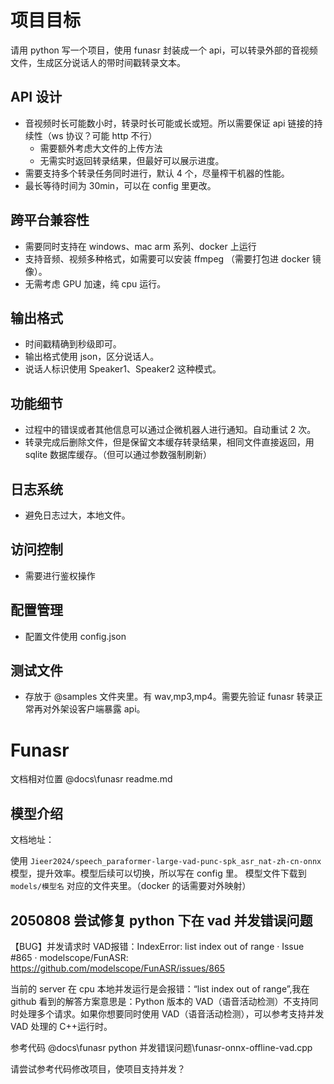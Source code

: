 # 项目目标

请用 python 写一个项目，使用 funasr 封装成一个 api，可以转录外部的音视频文件，生成区分说话人的带时间戳转录文本。

## API 设计
- 音视频时长可能数小时，转录时长可能或长或短。所以需要保证 api 链接的持续性（ws 协议？可能 http 不行）
    - 需要额外考虑大文件的上传方法
    - 无需实时返回转录结果，但最好可以展示进度。
- 需要支持多个转录任务同时进行，默认 4 个，尽量榨干机器的性能。
- 最长等待时间为 30min，可以在 config 里更改。

## 跨平台兼容性
- 需要同时支持在 windows、mac arm 系列、docker 上运行
- 支持音频、视频多种格式，如需要可以安装 ffmpeg （需要打包进 docker 镜像）。
- 无需考虑 GPU 加速，纯 cpu 运行。

## 输出格式
- 时间戳精确到秒级即可。
- 输出格式使用 json，区分说话人。
- 说话人标识使用 Speaker1、Speaker2 这种模式。

## 功能细节
- 过程中的错误或者其他信息可以通过企微机器人进行通知。自动重试 2 次。
- 转录完成后删除文件，但是保留文本缓存转录结果，相同文件直接返回，用 sqlite 数据库缓存。（但可以通过参数强制刷新）

## 日志系统
- 避免日志过大，本地文件。

## 访问控制
- 需要进行鉴权操作

## 配置管理
- 配置文件使用 config.json 

## 测试文件
- 存放于 @samples 文件夹里。有 wav,mp3,mp4。需要先验证 funasr 转录正常再对外架设客户端暴露 api。

# Funasr 

文档相对位置 @docs\funasr readme.md

## 模型介绍

文档地址：

使用 `Jieer2024/speech_paraformer-large-vad-punc-spk_asr_nat-zh-cn-onnx` 模型，提升效率。模型后续可以切换，所以写在 config 里。
模型文件下载到  `models/模型名` 对应的文件夹里。（docker 的话需要对外映射）


## 2050808 尝试修复 python 下在 vad 并发错误问题

【BUG】并发请求时 VAD报错：IndexError: list index out of range · Issue #865 · modelscope/FunASR: https://github.com/modelscope/FunASR/issues/865

当前的 server 在 cpu 本地并发运行是会报错：“list index out of range”,我在 github 看到的解答方案意思是：Python 版本的 VAD（语音活动检测）不支持同时处理多个请求。如果你想要同时使用 VAD（语音活动检测），可以参考支持并发 VAD 处理的 C++运行时。

参考代码 @docs\funasr python 并发错误问题\funasr-onnx-offline-vad.cpp

请尝试参考代码修改项目，使项目支持并发？